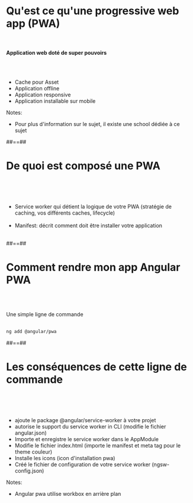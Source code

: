 <!-- .slide -->
# Qu'est ce qu'une progressive web app (PWA)
<br><br>
__Application web doté de super pouvoirs__
<!-- .element: class="important center" -->
<br><br>

- Cache pour Asset
- Application offline
- Application responsive
- Application installable sur mobile

Notes:
- Pour plus d'information sur le sujet, il existe une school dédiée à ce sujet

##==##

<!-- .slide: class="sfeir-basic-slide" -->
# De quoi est composé une PWA
<br><br><br>
- Service worker qui détient la logique de votre PWA (stratégie de caching, vos différents caches, lifecycle)<br><br>
- Manifest: décrit comment doit être installer votre application<br><br>

##==##

<!-- .slide: class="with-code inconsolata" -->
# Comment rendre mon app Angular PWA
<br><br>

Une simple ligne de commande
<br><br>

```sh
ng add @angular/pwa
```
<!-- .element: class="big-code" -->

##==##

<!-- .slide: class="sfeir-basic-slide" -->
# Les conséquences de cette ligne de commande
<br><br><br>

- ajoute le package @angular/service-worker à votre projet
- autorise le support du service worker in CLI (modifie le fichier angular.json)
- Importe et enregistre le service worker dans le AppModule
- Modifie le fichier index.html (importe le manifest et meta tag pour le theme couleur)
- Installe les icons (icon d'installation pwa)
- Créé le fichier de configuration de votre service worker (ngsw-config.json)

Notes:
- Angular pwa utilise workbox en arrière plan

